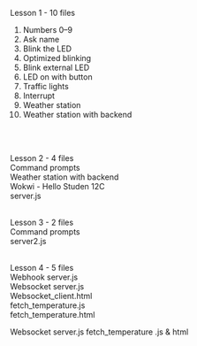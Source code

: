 Lesson 1 - 10 files <br>

1. Numbers 0–9
2. Ask name
3. Blink the LED
4. Optimized blinking
5. Blink external LED
6. LED on with button
7. Traffic lights
8. Interrupt
10. Weather station
11. Weather station with backend
<br>
<br>

Lesson 2 - 4 files
<br>
Command prompts<br>
Weather station with backend<br>
Wokwi - Hello Studen 12C<br>
server.js
<br><br>

Lesson 3 - 2 files
<br>
Command prompts<br>
server2.js
<br><br>

Lesson 4 -  5 files
<br>
Webhook server.js <br>
Websocket server.js<br>
Websocket_client.html<br>
fetch_temperature.js<br>
fetch_temperature.html

Websocket server.js
fetch_temperature .js & html
